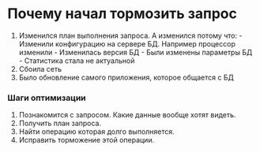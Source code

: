 # Почему начал тормозить запрос

  1. Изменился план выполнения запроса. А изменился потому что:
    - Изменили конфигурацию на сервере БД. Например процессор изменили
    - Изменилась версия БД
    - Были изменены параметры БД
    - Статистика стала не актуальной
  2. Сбоила сеть
  3. Было обновление самого приложения, которое общается с БД
  

### Шаги оптимизации
  1. Познакомится с запросом. Какие данные вообще хотят видеть. 
  2. Получить план запроса. 
  3. Найти операцию которая долго выполняется.
  4. Исправить торможение этой операции.